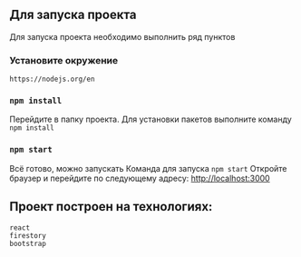 ## Для запуска проекта

Для запуска проекта необходимо выполнить ряд пунктов

###  Установите  окружение 
    https://nodejs.org/en

### `npm install`
Перейдите в папку проекта.
Для установки пакетов выполните команду `npm install`

### `npm start`
Всё готово, можно запускать
Команда для запуска `npm start`
Откройте браузер и перейдите по следующему адресу: [http://localhost:3000](http://localhost:3000) 
## Проект построен на технологиях:
    react
    firestory
    bootstrap